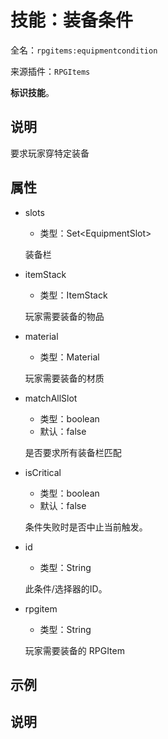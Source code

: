 # 技能：装备条件

<!-- 本文件是通过游戏内 `/rpgitem gen-wiki` 命令生成的。 -->
<!-- 请只在对应的 "beginCustomXXXX" 与 "endCustomXXXX" 间编辑。  -->
<!-- 如果您想修改技能或其属性的描述， -->
<!-- 请修改 "resources/lang/zh_CN.yml" 中对应的项。 -->

全名：`rpgitems:equipmentcondition`

来源插件：`RPGItems`

**标识技能**。

<!-- beginCustomHeader -->
<!-- endCustomHeader -->

## 说明

要求玩家穿特定装备
<!-- beginCustomDescription -->
<!-- endCustomDescription -->

## 属性

* slots

  * 类型：Set&lt;EquipmentSlot&gt;

  装备栏

* itemStack

  * 类型：ItemStack

  玩家需要装备的物品

* material

  * 类型：Material

  玩家需要装备的材质

* matchAllSlot

  * 类型：boolean
  * 默认：false

  是否要求所有装备栏匹配

* isCritical

  * 类型：boolean
  * 默认：false

  条件失败时是否中止当前触发。

* id

  * 类型：String

  此条件/选择器的ID。

* rpgitem

  * 类型：String

  玩家需要装备的 RPGItem

<!-- beginCustomProperties -->
<!-- endCustomProperties -->

## 示例

<!-- beginCustomExample -->
<!-- endCustomExample -->

## 说明

<!-- beginCustomNote -->
<!-- endCustomNote -->